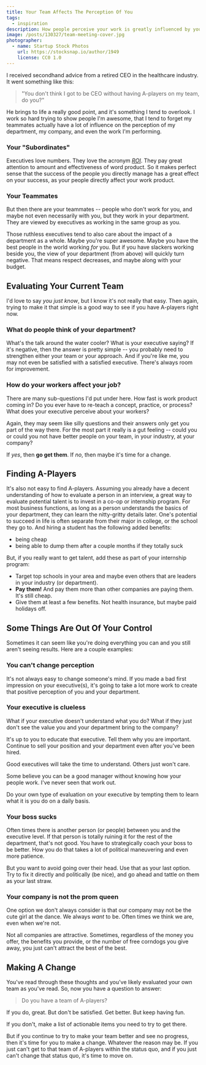 ```yaml
---
title: Your Team Affects The Perception Of You
tags:
  - inspiration
description: How people perceive your work is greatly influenced by your team's performance. It's time for you to evaluate and improve your team.
image: /posts/130327/team-meeting-cover.jpg
photographer:
  - name: Startup Stock Photos
    url: https://stocksnap.io/author/1949
    license: CC0 1.0
---
```


I received secondhand advice from a retired CEO in the healthcare industry. It went something like this:

> "You don't think I got to be CEO without having A-players on my team, do you?"

He brings to life a really good point, and it's something I tend to overlook. I work so hard trying to show people I'm awesome, that I tend to forget my teammates actually have a lot of influence on the perception of my department, my company, and even the work I'm performing.

### Your "Subordinates"

Executives love numbers. They love the acronym [_ROI_](https://en.wikipedia.org/wiki/Return_on_investment). They pay great attention to amount and effectiveness of word product. So it makes perfect sense that the success of the people you directly manage has a great effect on your success, as your people directly affect your work product.

### Your Teammates

But then there are your teammates -- people who don't work for you, and maybe not even necessarily with you, but they work in your department. They are viewed by executives as working in the same group as you.

Those ruthless executives tend to also care about the impact of a department as a whole. Maybe you're super awesome. Maybe you have the best people in the world working *for* you. But if you have slackers working beside you, the view of your department (from above) will quickly turn negative. That means respect decreases, and maybe along with your budget.

## Evaluating Your Current Team

I'd love to say _you just know_, but I know it's not really that easy. Then again, trying to make it that simple is a good way to see if you have A-players right now.

### What do people think of your department?

What's the talk around the water cooler? What is your executive saying? If it's negative, then the answer is pretty simple -- you probably need to strengthen either your team or your approach. And if you're like me, you may not even be satisfied with a satisfied executive. There's always room for improvement.

### How do your workers affect your job?

There are many sub-questions I'd put under here. How fast is work product coming in? Do you ever have to re-teach a concept, practice, or process? What does your executive perceive about your workers?

Again, they may seem like silly questions and their answers only get you part of the way there. For the most part it really is a gut feeling -- could you or could you not have better people on your team, in your industry, at your company?

If _yes_, then **go get them**. If _no_, then maybe it's time for a change.

## Finding A-Players

It's also not easy to find A-players. Assuming you already have a decent understanding of how to evaluate a person in an interview, a great way to evaluate potential talent is to invest in a co-op or internship program. For most business functions, as long as a person understands the basics of your department, they can learn the nitty-gritty details later. One's potential to succeed in life is often separate from their major in college, or the school they go to. And hiring a student has the following added benefits:

- being cheap
- being able to dump them after a couple months if they totally suck

But, if you really want to get talent, add these as part of your internship program:

- Target top schools in your area and maybe even others that are leaders in your industry (or department).
- **Pay them!** And pay them more than other companies are paying them. It's still cheap.
- Give them at least a few benefits. Not health insurance, but maybe paid holidays off.

## Some Things Are Out Of Your Control

Sometimes it can seem like you're doing everything you can and you still aren't seeing results. Here are a couple examples:

### You can't change perception

It's not always easy to change someone's mind. If you made a bad first impression on your executive(s), it's going to take a lot more work to create that positive perception of you and your department.

### Your executive is clueless

What if your executive doesn't understand what you do? What if they just don't see the value you and your department bring to the company?

It's up to you to educate that executive. Tell them why you are important. Continue to sell your position and your department even after you've been hired.

Good executives will take the time to understand. Others just won't care.

Some believe you can be a good manager without knowing how your people work. I've never seen that work out.

Do your own type of evaluation on your executive by tempting them to learn what it is you do on a daily basis.

### Your boss sucks

Often times there is another person (or people) between you and the executive level. If that person is totally ruining it for the rest of the department, that's not good. You have to strategically coach your boss to be better. How you do that takes a lot of political maneuvering and even more patience.

But you want to avoid going over their head. Use that as your last option. Try to fix it directly and politically (be nice), and go ahead and tattle on them as your last straw.

### Your company is not the prom queen

One option we don't always consider is that our company may not be the cute girl at the dance. We always _want_ to be. Often times we think we are, even when we're not.

Not all companies are attractive. Sometimes, regardless of the money you offer, the benefits you provide, or the number of free corndogs you give away, you just can't attract the best of the best.

## Making A Change

You've read through these thoughts and you've likely evaluated your own team as you've read. So, now you have a question to answer:

> Do you have a team of A-players?

If you do, great. But don't be satisfied. Get better. But keep having fun.

If you don't, make a list of actionable items you need to try to get there.

But if you continue to try to make your team better and see no progress, then it's time for you to make a change. Whatever the reason may be. If you just can't get to that team of A-players within the status quo, and if you just can't change that status quo, it's time to move on.
